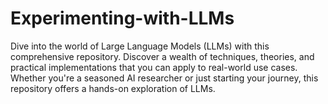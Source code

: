 # Experimenting-with-LLMs
Dive into the world of Large Language Models (LLMs) with this comprehensive repository. Discover a wealth of techniques, theories, and practical implementations that you can apply to real-world use cases. Whether you're a seasoned AI researcher or just starting your journey, this repository offers a hands-on exploration of LLMs.

